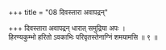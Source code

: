 +++
title = "08 दिवस्तारा अवापद्रन्"

+++
दिवस्तारा अवापद्रन् धारात् समुद्रिया अपः ।  
हिरण्यकुम्भो हरितो ऽवकाभिः परिवृतस्तेनाग्निं शमयामसि ॥ ९ ॥